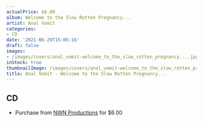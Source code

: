 ```yaml
---
actualPrice: $6.00
album: Welcome to the Slow Rotten Pregnancy...
artist: Anal Vomit
categories:
- CD
date: '2021-06-29T15:06:16'
draft: false
images:
- /images/covers/anal_vomit-welcome_to_the_slow_rotten_pregnancy....jpg
inStock: true
thumbnailImage: /images/covers/anal_vomit-welcome_to_the_slow_rotten_pregnancy...-thumb.jpg
title: Anal Vomit - Welcome to the Slow Rotten Pregnancy...
---
```


## CD
* Purchase from [NWN Productions](http://shop.nwnprod.com/index.php?route=product/product&path=93&product_id=1839&sort=pd.name&order=ASC) for $6.00
